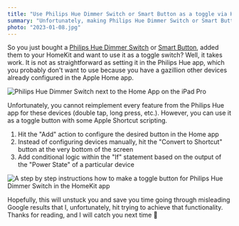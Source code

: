 ```yaml
---
title: "Use Philips Hue Dimmer Switch or Smart Button as a toggle via HomeKit"
summary: "Unfortunately, making Philips Hue Dimmer Switch or Smart Button work as a simple toggle is not as straightforward. However, you can achieve that with some Apple Shortcut scripting."
photo: "2023-01-08.jpg"
---
```


So you just bought a [Philips Hue Dimmer Switch](https://www.philips-hue.com/en-gb/p/hue-dimmer-switch--latest-model-/8719514274617) or [Smart Button](https://www.philips-hue.com/en-gb/p/hue-smart-button/8719514342668), added them to your HomeKit and want to use it as a toggle switch? Well, it takes work. It is not as straightforward as setting it in the Philips Hue app, which you probably don't want to use because you have a gazillion other devices already configured in the Apple Home app.

![Philips Hue Dimmer Switch next to the Home App on the iPad Pro](/photos/2023-01-08-1.jpg)

Unfortunately, you cannot reimplement every feature from the Philips Hue app for these devices (double tap, long press, etc.). However, you can use it as a toggle button with some Apple Shortcut scripting.

1. Hit the "Add" action to configure the desired button in the Home app
1. Instead of configuring devices manually, hit the "Convert to Shortcut" button at the very bottom of the screen
1. Add conditional logic within the "If" statement based on the output of the "Power State" of a particular device

![A step by step instructions how to make a toggle button for Philips Hue Dimmer Switch in the HomeKit app](/photos/2023-01-08-2.png)

Hopefully, this will unstuck you and save you time going through misleading Google results that I, unfortunately, hit trying to achieve that functionality. Thanks for reading, and I will catch you next time 👋
